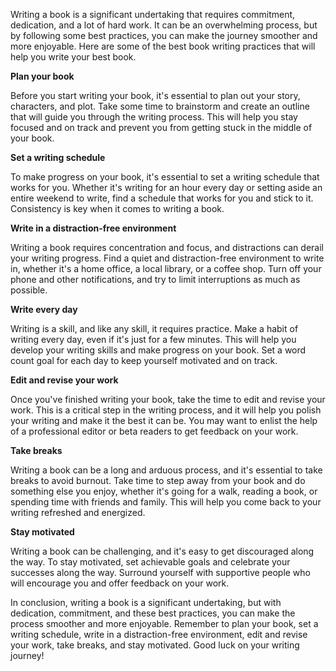 Writing a book is a significant undertaking that requires commitment, dedication, and a lot of hard work. It can be an overwhelming process, but by following some best practices, you can make the journey smoother and more enjoyable. Here are some of the best book writing practices that will help you write your best book.

**Plan your book**

Before you start writing your book, it's essential to plan out your story, characters, and plot. Take some time to brainstorm and create an outline that will guide you through the writing process. This will help you stay focused and on track and prevent you from getting stuck in the middle of your book.

**Set a writing schedule**

To make progress on your book, it's essential to set a writing schedule that works for you. Whether it's writing for an hour every day or setting aside an entire weekend to write, find a schedule that works for you and stick to it. Consistency is key when it comes to writing a book.

**Write in a distraction-free environment**

Writing a book requires concentration and focus, and distractions can derail your writing progress. Find a quiet and distraction-free environment to write in, whether it's a home office, a local library, or a coffee shop. Turn off your phone and other notifications, and try to limit interruptions as much as possible.

**Write every day**

Writing is a skill, and like any skill, it requires practice. Make a habit of writing every day, even if it's just for a few minutes. This will help you develop your writing skills and make progress on your book. Set a word count goal for each day to keep yourself motivated and on track.

**Edit and revise your work**

Once you've finished writing your book, take the time to edit and revise your work. This is a critical step in the writing process, and it will help you polish your writing and make it the best it can be. You may want to enlist the help of a professional editor or beta readers to get feedback on your work.

**Take breaks**

Writing a book can be a long and arduous process, and it's essential to take breaks to avoid burnout. Take time to step away from your book and do something else you enjoy, whether it's going for a walk, reading a book, or spending time with friends and family. This will help you come back to your writing refreshed and energized.

**Stay motivated**

Writing a book can be challenging, and it's easy to get discouraged along the way. To stay motivated, set achievable goals and celebrate your successes along the way. Surround yourself with supportive people who will encourage you and offer feedback on your work.

In conclusion, writing a book is a significant undertaking, but with dedication, commitment, and these best practices, you can make the process smoother and more enjoyable. Remember to plan your book, set a writing schedule, write in a distraction-free environment, edit and revise your work, take breaks, and stay motivated. Good luck on your writing journey!
